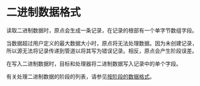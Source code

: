 # 二进制数据格式

读取二进制数据时，原点会生成一条记录，在记录的根部有一个单字节数组字段。

当数据超过用户定义的最大数据大小时，原点将无法处理数据。因为未创建记录，所以源无法将记录传递到管道以将其写为错误记录。相反，原点会产生阶段误差。

在写入二进制数据时，目标和处理器将二进制数据写入记录中的单个字段。

有关处理二进制数据的阶段的列表，请参见[按阶段的数据格式](https://streamsets.com/documentation/controlhub/latest/help/datacollector/UserGuide/Apx-DataFormats/DataFormat_Title.html#concept_jn1_nzb_kv)。
